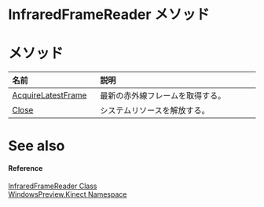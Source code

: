 InfraredFrameReader メソッド
===========================  

<span id="publicmethodsSection"></span>

メソッド
=======  

<table>
<colgroup>
<col width="30%" />
<col width="60%" />
</colgroup>
<thead>
<tr class="header">
<th align="left">名前</th>
<th align="left">説明</th>
</tr>
</thead>
<tbody>
<tr class="odd">
<td align="left"><a href="InfraredFrameReader_Class/Methods/AcquireLatestFrame_Method.md">AcquireLatestFrame</a></td>
<td align="left">最新の赤外線フレームを取得する。</td>
</tr>
<tr class="even">
<td align="left"><a href="InfraredFrameReader_Class/Methods/Close_Method.md">Close</a></td>
<td align="left">システムリソースを解放する。</td>
</tr>
</tbody>
</table>

<span id="ID4EI"></span>

See also  
========  

<span id="ID4EK"></span>
#### Reference  

[InfraredFrameReader Class](../InfraredFrameReader_Class.md)  
 [WindowsPreview.Kinect Namespace](../../Kinect.md)  



<!--Please do not edit the data in the comment block below.-->
<!--
TOCTitle : InfraredFrameReader Methods
RLTitle : InfraredFrameReader Methods
KeywordK : InfraredFrameReader class, methods
KeywordA : Methods.T:WindowsPreview.Kinect.InfraredFrameReader
AssetID : Methods.T:WindowsPreview.Kinect.InfraredFrameReader
Locale : en-us
CommunityContent : 1
TargetOS : Windows
TopicType : kbSyntax
DocSet : K4Wv2
ProjType : K4Wv2Proj
Technology : Kinect for Windows
Product : Kinect for Windows SDK v2
productversion : 20
-->
